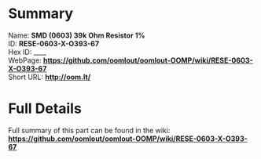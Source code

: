 
Summary
=================
  
Name: __SMD (0603) 39k Ohm Resistor 1%__    
ID: __RESE-0603-X-O393-67__   
Hex ID: ____   
WebPage: __https://github.com/oomlout/oomlout-OOMP/wiki/RESE-0603-X-O393-67__   
Short URL: __http://oom.lt/__   

Full Details
==========================
Full summary of this part can be found in the wiki:   
__https://github.com/oomlout/oomlout-OOMP/wiki/RESE-0603-X-O393-67__    

